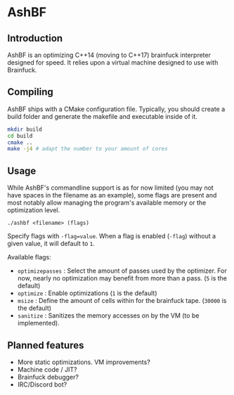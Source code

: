 # AshBF

## Introduction

AshBF is an optimizing C++14 (moving to C++17) brainfuck interpreter designed for speed. It relies upon a virtual machine designed to use with Brainfuck.

## Compiling

AshBF ships with a CMake configuration file. Typically, you should create a build folder and generate the makefile and executable inside of it.

```bash
mkdir build
cd build
cmake ..
make -j4 # adapt the number to your amount of cores
```

## Usage

While AshBF's commandline support is as for now limited (you may not have spaces in the filename as an example), some flags are present and most notably allow managing the program's available memory or the optimization level.

``./ashbf <filename> (flags)``

Specify flags with ``-flag=value``. When a flag is enabled (``-flag``) without a given value, it will default to ``1``.

Available flags:

- ``optimizepasses`` : Select the amount of passes used by the optimizer. For now, nearly no optimization may benefit from more than a pass. (``5`` is the default)
- ``optimize`` : Enable optimizations (``1`` is the default)
- ``msize`` : Define the amount of cells within for the brainfuck tape. (``30000`` is the default)
- ``sanitize`` : Sanitizes the memory accesses on by the VM (to be implemented).

## Planned features

- More static optimizations. VM improvements?
- Machine code / JIT?
- Brainfuck debugger?
- IRC/Discord bot?
